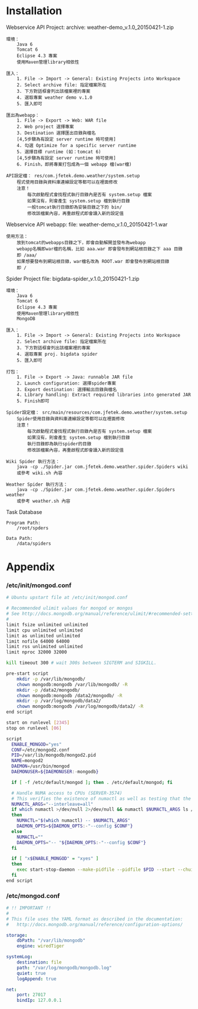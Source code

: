 # Installation

Webservice API Project:
	archive: weather-demo_v.1.0_20150421-1.zip

	環境：
		Java 6
		Tomcat 6
		Eclipse 4.3 專案
		使用Maven管理library相依性

	匯入：
		1. File -> Import -> General: Existing Projects into Workspace
		2. Select archive file: 指定檔案所在
		3. 下方對話框會列出該檔案裡的專案
		4. 選取專案 weather demo v.1.0
		5. 匯入即可

	匯出為webapp：
		1. File -> Export -> Web: WAR file
		2. Web project 選擇專案
		3. Destination 選擇匯出目錄與檔名
		[4,5步驟為有設定 server runtime 時可使用]
		4. 勾選 Optimize for a specific server runtime
		5. 選擇目標 runtime (如：tomcat 6)
		[4,5步驟為有設定 server runtime 時可使用]
		6. Finish，即將專案打包成為一個 webapp 檔(war檔)

	API設定檔： res/com.jfetek.demo.weather/system.setup
		程式使用目錄與資料庫連線設定等都可以在裡面修改
		注意！
			每次啟動程式會找程式執行目錄內是否有 system.setup 檔案
			如果沒有，則會產生 system.setup 檔到執行目錄
			一般tomcat執行目錄即為安裝目錄之下的 bin/ 
			修改該檔案內容，再重啟程式即會讀入新的設定值


Webservice API webapp:
	file: weather-demo_v.1.0_20150421-1.war

	使用方法：
		放到tomcat的webapps目錄之下，即會自動解開並發布為webapp
		webapp名稱即war檔的名稱，比如 aaa.war 即會發布到網站根目錄之下 aaa 目錄
		即 /aaa/
		如果想要發布到網站根目錄，war檔名改為 ROOT.war 即會發布到網站根目錄
		即 /


Spider Project
	file: bigdata-spider_v.1.0_20150421-1.zip

	環境：
		Java 6
		Tomcat 6
		Eclipse 4.3 專案
		使用Maven管理library相依性
		MongoDB

	匯入：
		1. File -> Import -> General: Existing Projects into Workspace
		2. Select archive file: 指定檔案所在
		3. 下方對話框會列出該檔案裡的專案
		4. 選取專案 proj. bigdata spider
		5. 匯入即可

	打包：
		1. File -> Export -> Java: runnable JAR file
		2. Launch configuration: 選擇spider專案
		3. Export destination: 選擇輸出目錄與檔名
		4. Library handling: Extract required libraries into generated JAR
		5. Finish即可

	Spider設定檔： src/main/resources/com.jfetek.demo.weather/system.setup
		Spider使用目錄與資料庫連線設定等都可以在裡面修改
		注意！
			每次啟動程式會找程式執行目錄內是否有 system.setup 檔案
			如果沒有，則會產生 system.setup 檔到執行目錄
			執行目錄即為執行spider的目錄
			修改該檔案內容，再重啟程式即會讀入新的設定值

	Wiki Spider 執行方法：
		java -cp ./Spider.jar com.jfetek.demo.weather.spider.Spiders wiki
		或參考 wiki.sh 內容

	Weather Spider 執行方法：
		java -cp ./Spider.jar com.jfetek.demo.weather.spider.Spiders weather
		或參考 weather.sh 內容
		

Task Database
    
    Program Path: 
        /root/spders
        
    Data Path: 
        /data/spiders



# Appendix

### /etc/init/mongod.conf

```sh
# Ubuntu upstart file at /etc/init/mongod.conf

# Recommended ulimit values for mongod or mongos
# See http://docs.mongodb.org/manual/reference/ulimit/#recommended-settings
#
limit fsize unlimited unlimited
limit cpu unlimited unlimited
limit as unlimited unlimited
limit nofile 64000 64000
limit rss unlimited unlimited
limit nproc 32000 32000

kill timeout 300 # wait 300s between SIGTERM and SIGKILL.

pre-start script
	mkdir -p /var/lib/mongodb/
	chown mongodb:mongodb /var/lib/mongodb/ -R
	mkdir -p /data2/mongodb/
	chown mongodb:mongodb /data2/mongodb/ -R
	mkdir -p /var/log/mongodb/data2/
	chown mongodb:mongodb /var/log/mongodb/data2/ -R
end script

start on runlevel [2345]
stop on runlevel [06]

script
  ENABLE_MONGOD="yes"
  CONF=/etc/mongod2.conf
  PID=/var/lib/mongodb/mongod2.pid
  NAME=mongod2
  DAEMON=/usr/bin/mongod
  DAEMONUSER=${DAEMONUSER:-mongodb}

  if [ -f /etc/default/mongod ]; then . /etc/default/mongod; fi

  # Handle NUMA access to CPUs (SERVER-3574)
  # This verifies the existence of numactl as well as testing that the command works
  NUMACTL_ARGS="--interleave=all"
  if which numactl >/dev/null 2>/dev/null && numactl $NUMACTL_ARGS ls / >/dev/null 2>/dev/null
  then
	NUMACTL="$(which numactl) -- $NUMACTL_ARGS"
	DAEMON_OPTS=${DAEMON_OPTS:-"--config $CONF"}
  else
	NUMACTL=""
	DAEMON_OPTS="-- "${DAEMON_OPTS:-"--config $CONF"}
  fi

  if [ "x$ENABLE_MONGOD" = "xyes" ]
  then
	exec start-stop-daemon --make-pidfile --pidfile $PID --start --chuid $DAEMONUSER --name $NAME --exec $NUMACTL $DAEMON $DAEMON_OPTS
  fi
end script
```


### /etc/mongod.conf

```yaml
# !! IMPORTANT !!
#
# This file uses the YAML format as described in the documentation:
#   http://docs.mongodb.org/manual/reference/configuration-options/

storage:
    dbPath: "/var/lib/mongodb"
    engine: wiredTiger

systemLog:
    destination: file
    path: "/var/log/mongodb/mongodb.log"
    quiet: true
    logAppend: true

net:
    port: 27017
    bindIp: 127.0.0.1

```